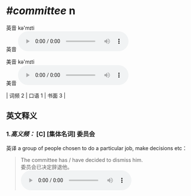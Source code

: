# ***\#committee*** n
英音 kə'mɪti  
英音
<audio src="./media/committee-B.aac" controls="controls"></audio>

美音 kə'mɪti  
美音
<audio src="./media/committee.aac" controls="controls"></audio>



| 词频 2 | 口语 1 | 书面 3 |  

英文释义
---
### 1.*高义频：* **[C] [集体名词] 委员会**  
英译 a group of people chosen to do a particular job, make decisions etc：

 > The committee has / have decided to dismiss him.   
 > 委员会已决定辞退他。    
<audio src="./media/1-committee.aac" controls="controls"></audio>


